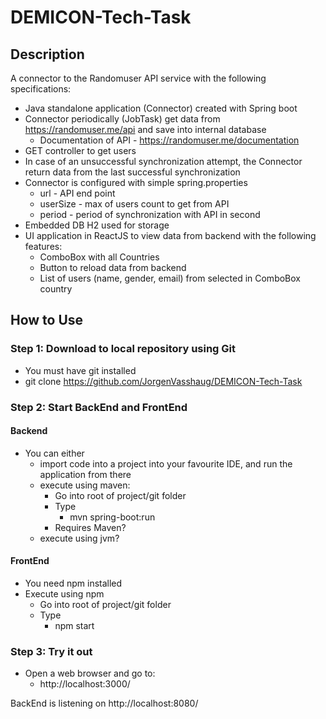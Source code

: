 # DEMICON-Tech-Task

## Description

A connector to the Randomuser API service with the following
specifications:
 - Java standalone application (Connector) created with Spring boot
 - Connector periodically (JobTask) get data from https://randomuser.me/api and save
into internal database
   - Documentation of API - https://randomuser.me/documentation
 - GET controller to get users 
 - In case of an unsuccessful synchronization attempt, the Connector return
data from the last successful synchronization
 - Connector is configured with simple spring.properties
   - url - API end point
   - userSize - max of users count to get from API
   - period - period of synchronization with API in second 
 - Embedded DB H2 used for storage
 - UI application in ReactJS to view data from backend with the
following features:
   - ComboBox with all Countries
   - Button to reload data from backend
   - List of users (name, gender, email) from selected in ComboBox country

 ## How to Use

### Step 1: Download to local repository using Git
 - You must have git installed
 - git clone https://github.com/JorgenVasshaug/DEMICON-Tech-Task

### Step 2: Start BackEnd and FrontEnd

#### Backend
 - You can either 
   - import code into a project into your favourite IDE, and run the application from there 
   - execute using maven:
     - Go into root of project/git folder
     - Type
       - mvn spring-boot:run
     - Requires Maven?
   - execute using jvm?

#### FrontEnd
 - You need npm installed
 - Execute using npm
     - Go into root of project/git folder
     - Type
         - npm start

### Step 3: Try it out
 - Open a web browser and go to:
   - http://localhost:3000/
 
BackEnd is listening on http://localhost:8080/


<!--
- optionals: 
  What was your motivation? Why did you build this project?
  What problem does the project solve? Or, what it does?
  Why you used specific technologies? If your project has a lot of many features, list them here.
  Mention some of the challenges you faced and features you hope to implement in the future.
  Mention anything that you think you are proud of building or having in that project
  What did you learn in the process?
  What’s next for the project?
  Mention languages, frameworks, databases, etc.
  Provide deploy links or any other required links
-->